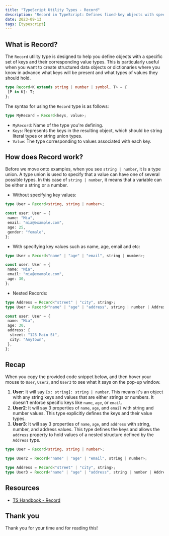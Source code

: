 ```yaml
---
title: "TypeScript Utility Types - Record"
description: "Record in TypeScript: Defines fixed-key objects with specific value types."
date: 2023-09-13
tags: [typescript]
---
```


## What is Record?

The `Record` utility type is designed to help you define objects with a specific set of keys and their corresponding value types. This is particularly useful when you want to create structured data objects or dictionaries where you know in advance what keys will be present and what types of values they should hold.

```ts
type Record<K extends string | number | symbol, T> = {
 [P in K]: T;
};
```

The syntax for using the `Record` type is as follows:

```ts
type MyRecord = Record<keys, value>;
```

- `MyRecord`: Name of the type you're defining.
- `Keys`: Represents the keys in the resulting object, which should be string literal types or string union types.
- `Value`: The type corresponding to values associated with each key.

## How does Record work?

Before we move onto examples, when you see `string | number`, it is a type union. A type union is used to specify that a value can have one of several possible types. In this case of `string | number`, it means that a variable can be either a string or a number.

- Without specifying key values:

```ts
type User = Record<string, string | number>;

const user: User = {
 name: "Mia",
 email: "mia@example.com",
 age: 25,
 gender: "female",
};
```

- With specifying key values such as name, age, email and etc:

```ts
type User = Record<"name" | "age" | "email", string | number>;

const user: User = {
 name: "Mia",
 email: "mia@example.com",
 age: 30,
};
```

- Nested Records:

```ts
type Address = Record<"street" | "city", string>;
type User = Record<"name" | "age" | "address", string | number | Address>;

const user: User = {
 name: "Mia",
 age: 30,
 address: {
  street: "123 Main St",
  city: "Anytown",
 },
};
```

## Recap

When you copy the provided code snippet below, and then hover your mouse to `User`, `User2`, and `User3` to see what it says on the pop-up window.

1. **User**: It will say `[x: string]: string | number`. This means it's an object with any string keys and values that are either strings or numbers. It doesn't enforce specific keys like `name`, `age`, or `email`.
2. **User2**: It will say 3 properties of `name`, `age`, and `email` with string and number values. This type explicitly defines the keys and their value types.
3. **User3**: It will say 3 properties of `name`, `age`, and `address` with string, number, and address values. This type defines the keys and allows the `address` property to hold values of a nested structure defined by the `Address` type.

```ts
type User = Record<string, string | number>;

type User2 = Record<"name" | "age" | "email", string | number>;

type Address = Record<"street" | "city", string>;
type User3 = Record<"name" | "age" | "address", string | number | Address>;
```

## Resources

- [TS Handbook - Record](https://www.typescriptlang.org/docs/handbook/utility-types.html#recordkeys-type)

## Thank you

Thank you for your time and for reading this!
